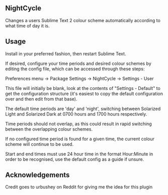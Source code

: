 ## NightCycle

Changes a users Sublime Text 2 colour scheme automatically according to what time of day it is.

## Usage

Install in your preferred fashion, then restart Sublime Text.

If desired, configure your time periods and desired colour schemes by editing the config file, which can be accessed through these steps:

Preferences menu -> Package Settings -> NightCycle -> Settings - User

This file will initially be blank, look at the contents of "Settings - Default" to get the configuration structure (it's easiest to copy the default configuration over and then edit from that base).

The default time periods are 'day' and 'night', switching between Solarized Light and Solarized Dark at 0700 hours and 1700 hours respectively.

Time periods should not overlap, as this could result in rapid switching between the overlapping colour schemes.

If no configured time period is found for a given time, the current colour scheme will continue to be used.

Start and end times must use 24 hour time in the format Hour:Minute in order to be recognised, use the default config as a guide if unsure.

## Acknowledgements

Credit goes to urbushey on Reddit for giving me the idea for this plugin